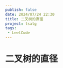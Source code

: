```yaml
---
publish: false
date: 2024/07/24 22:30
title: 二叉树的直径
project: tsalg
tags:
 - LeetCode
---
```


# 二叉树的直径
